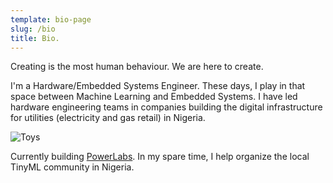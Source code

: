```yaml
---
template: bio-page
slug: /bio
title: Bio.
---
```


Creating is the most human behaviour. We are here to create.

I'm a Hardware/Embedded Systems Engineer. These days, I play in that space between Machine Learning and Embedded Systems. I have led hardware engineering teams in companies building the digital infrastructure for utilities (electricity and gas retail) in Nigeria. 

![Toys](/assets/vanessa-bucceri-gdirwiyama8-unsplash.jpg "Toys")

Currently building [PowerLabs](http://www.powerlabstech.com). In my spare time, I help organize the local TinyML community in Nigeria. 






